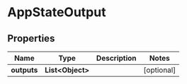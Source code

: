 

# AppStateOutput


## Properties

| Name | Type | Description | Notes |
|------------ | ------------- | ------------- | -------------|
|**outputs** | **List&lt;Object&gt;** |  |  [optional] |



